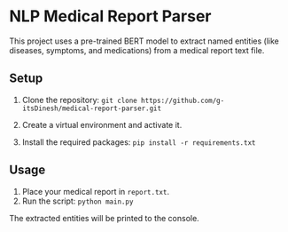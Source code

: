 # NLP Medical Report Parser

This project uses a pre-trained BERT model to extract named entities (like diseases, symptoms, and medications) from a medical report text file.

## Setup

1. Clone the repository:
   `git clone https://github.com/g-itsDinesh/medical-report-parser.git`

2. Create a virtual environment and activate it.

3. Install the required packages:
   `pip install -r requirements.txt`

## Usage

1. Place your medical report in `report.txt`.
2. Run the script:
   `python main.py`

The extracted entities will be printed to the console.
